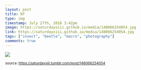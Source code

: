 ```yaml
---
layout: post
title: NT
type: img
timestamp: July 27th, 2016 3:42pm
image: https://saturdayxiii.github.io/media/148066254054.jpg
link: https://saturdayxiii.github.io/media/148066254054.jpg
tags: ["insect", "beetle", "macro", "photography"]
comments: true
---
```

<img src="https://saturdayxiii.github.io/media/148066254054.jpg"/>
  
<small>source: https://saturdayxiii.tumblr.com/post/148066254054</small>